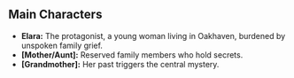 ## Main Characters

*   **Elara:** The protagonist, a young woman living in Oakhaven, burdened by unspoken family grief.
*   **[Mother/Aunt]:** Reserved family members who hold secrets.
*   **[Grandmother]:** Her past triggers the central mystery.